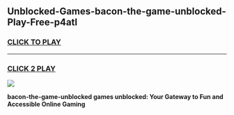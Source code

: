 
## Unblocked-Games-bacon-the-game-unblocked-Play-Free-p4atl
<h3>
<a href="https://premium76.site?title=bacon-the-game-unblocked&ref=17A">CLICK TO PLAY</a></h3>
<hr>

<h3>
<a href="https://premium76.site?title=bacon-the-game-unblocked&ref=17A">CLICK 2 PLAY</a>
  
</h3>

<a href="https://premium76.site?title=bacon-the-game-unblocked&ref=17A"><img src="https://clearcache.store/games.png"></a>


**bacon-the-game-unblocked games unblocked: Your Gateway to Fun and Accessible Online Gaming**
